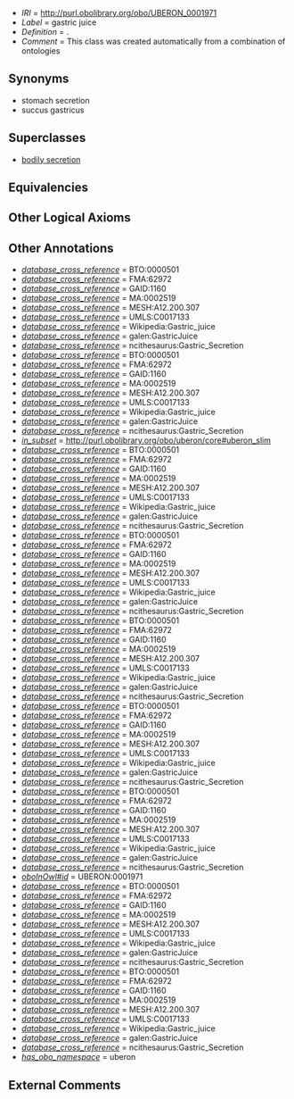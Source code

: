  * *IRI* = http://purl.obolibrary.org/obo/UBERON_0001971
 * *Label* = gastric juice
 * *Definition* = .
 * *Comment* = This class was created automatically from a combination of ontologies

## Synonyms

 * stomach secretion
 * succus gastricus

## Superclasses

 * [bodily secretion](../../UBERON/56/UBERON_0000456.md)

## Equivalencies


## Other Logical Axioms


## Other Annotations

 * *[database_cross_reference](../../ef/oboInOwl#hasDbXref.md)* = BTO:0000501
 * *[database_cross_reference](../../ef/oboInOwl#hasDbXref.md)* = FMA:62972
 * *[database_cross_reference](../../ef/oboInOwl#hasDbXref.md)* = GAID:1160
 * *[database_cross_reference](../../ef/oboInOwl#hasDbXref.md)* = MA:0002519
 * *[database_cross_reference](../../ef/oboInOwl#hasDbXref.md)* = MESH:A12.200.307
 * *[database_cross_reference](../../ef/oboInOwl#hasDbXref.md)* = UMLS:C0017133
 * *[database_cross_reference](../../ef/oboInOwl#hasDbXref.md)* = Wikipedia:Gastric_juice
 * *[database_cross_reference](../../ef/oboInOwl#hasDbXref.md)* = galen:GastricJuice
 * *[database_cross_reference](../../ef/oboInOwl#hasDbXref.md)* = ncithesaurus:Gastric_Secretion
 * *[database_cross_reference](../../ef/oboInOwl#hasDbXref.md)* = BTO:0000501
 * *[database_cross_reference](../../ef/oboInOwl#hasDbXref.md)* = FMA:62972
 * *[database_cross_reference](../../ef/oboInOwl#hasDbXref.md)* = GAID:1160
 * *[database_cross_reference](../../ef/oboInOwl#hasDbXref.md)* = MA:0002519
 * *[database_cross_reference](../../ef/oboInOwl#hasDbXref.md)* = MESH:A12.200.307
 * *[database_cross_reference](../../ef/oboInOwl#hasDbXref.md)* = UMLS:C0017133
 * *[database_cross_reference](../../ef/oboInOwl#hasDbXref.md)* = Wikipedia:Gastric_juice
 * *[database_cross_reference](../../ef/oboInOwl#hasDbXref.md)* = galen:GastricJuice
 * *[database_cross_reference](../../ef/oboInOwl#hasDbXref.md)* = ncithesaurus:Gastric_Secretion
 * *[in_subset](../../et/oboInOwl#inSubset.md)* = http://purl.obolibrary.org/obo/uberon/core#uberon_slim
 * *[database_cross_reference](../../ef/oboInOwl#hasDbXref.md)* = BTO:0000501
 * *[database_cross_reference](../../ef/oboInOwl#hasDbXref.md)* = FMA:62972
 * *[database_cross_reference](../../ef/oboInOwl#hasDbXref.md)* = GAID:1160
 * *[database_cross_reference](../../ef/oboInOwl#hasDbXref.md)* = MA:0002519
 * *[database_cross_reference](../../ef/oboInOwl#hasDbXref.md)* = MESH:A12.200.307
 * *[database_cross_reference](../../ef/oboInOwl#hasDbXref.md)* = UMLS:C0017133
 * *[database_cross_reference](../../ef/oboInOwl#hasDbXref.md)* = Wikipedia:Gastric_juice
 * *[database_cross_reference](../../ef/oboInOwl#hasDbXref.md)* = galen:GastricJuice
 * *[database_cross_reference](../../ef/oboInOwl#hasDbXref.md)* = ncithesaurus:Gastric_Secretion
 * *[database_cross_reference](../../ef/oboInOwl#hasDbXref.md)* = BTO:0000501
 * *[database_cross_reference](../../ef/oboInOwl#hasDbXref.md)* = FMA:62972
 * *[database_cross_reference](../../ef/oboInOwl#hasDbXref.md)* = GAID:1160
 * *[database_cross_reference](../../ef/oboInOwl#hasDbXref.md)* = MA:0002519
 * *[database_cross_reference](../../ef/oboInOwl#hasDbXref.md)* = MESH:A12.200.307
 * *[database_cross_reference](../../ef/oboInOwl#hasDbXref.md)* = UMLS:C0017133
 * *[database_cross_reference](../../ef/oboInOwl#hasDbXref.md)* = Wikipedia:Gastric_juice
 * *[database_cross_reference](../../ef/oboInOwl#hasDbXref.md)* = galen:GastricJuice
 * *[database_cross_reference](../../ef/oboInOwl#hasDbXref.md)* = ncithesaurus:Gastric_Secretion
 * *[database_cross_reference](../../ef/oboInOwl#hasDbXref.md)* = BTO:0000501
 * *[database_cross_reference](../../ef/oboInOwl#hasDbXref.md)* = FMA:62972
 * *[database_cross_reference](../../ef/oboInOwl#hasDbXref.md)* = GAID:1160
 * *[database_cross_reference](../../ef/oboInOwl#hasDbXref.md)* = MA:0002519
 * *[database_cross_reference](../../ef/oboInOwl#hasDbXref.md)* = MESH:A12.200.307
 * *[database_cross_reference](../../ef/oboInOwl#hasDbXref.md)* = UMLS:C0017133
 * *[database_cross_reference](../../ef/oboInOwl#hasDbXref.md)* = Wikipedia:Gastric_juice
 * *[database_cross_reference](../../ef/oboInOwl#hasDbXref.md)* = galen:GastricJuice
 * *[database_cross_reference](../../ef/oboInOwl#hasDbXref.md)* = ncithesaurus:Gastric_Secretion
 * *[database_cross_reference](../../ef/oboInOwl#hasDbXref.md)* = BTO:0000501
 * *[database_cross_reference](../../ef/oboInOwl#hasDbXref.md)* = FMA:62972
 * *[database_cross_reference](../../ef/oboInOwl#hasDbXref.md)* = GAID:1160
 * *[database_cross_reference](../../ef/oboInOwl#hasDbXref.md)* = MA:0002519
 * *[database_cross_reference](../../ef/oboInOwl#hasDbXref.md)* = MESH:A12.200.307
 * *[database_cross_reference](../../ef/oboInOwl#hasDbXref.md)* = UMLS:C0017133
 * *[database_cross_reference](../../ef/oboInOwl#hasDbXref.md)* = Wikipedia:Gastric_juice
 * *[database_cross_reference](../../ef/oboInOwl#hasDbXref.md)* = galen:GastricJuice
 * *[database_cross_reference](../../ef/oboInOwl#hasDbXref.md)* = ncithesaurus:Gastric_Secretion
 * *[database_cross_reference](../../ef/oboInOwl#hasDbXref.md)* = BTO:0000501
 * *[database_cross_reference](../../ef/oboInOwl#hasDbXref.md)* = FMA:62972
 * *[database_cross_reference](../../ef/oboInOwl#hasDbXref.md)* = GAID:1160
 * *[database_cross_reference](../../ef/oboInOwl#hasDbXref.md)* = MA:0002519
 * *[database_cross_reference](../../ef/oboInOwl#hasDbXref.md)* = MESH:A12.200.307
 * *[database_cross_reference](../../ef/oboInOwl#hasDbXref.md)* = UMLS:C0017133
 * *[database_cross_reference](../../ef/oboInOwl#hasDbXref.md)* = Wikipedia:Gastric_juice
 * *[database_cross_reference](../../ef/oboInOwl#hasDbXref.md)* = galen:GastricJuice
 * *[database_cross_reference](../../ef/oboInOwl#hasDbXref.md)* = ncithesaurus:Gastric_Secretion
 * *[oboInOwl#id](../../id/oboInOwl#id.md)* = UBERON:0001971
 * *[database_cross_reference](../../ef/oboInOwl#hasDbXref.md)* = BTO:0000501
 * *[database_cross_reference](../../ef/oboInOwl#hasDbXref.md)* = FMA:62972
 * *[database_cross_reference](../../ef/oboInOwl#hasDbXref.md)* = GAID:1160
 * *[database_cross_reference](../../ef/oboInOwl#hasDbXref.md)* = MA:0002519
 * *[database_cross_reference](../../ef/oboInOwl#hasDbXref.md)* = MESH:A12.200.307
 * *[database_cross_reference](../../ef/oboInOwl#hasDbXref.md)* = UMLS:C0017133
 * *[database_cross_reference](../../ef/oboInOwl#hasDbXref.md)* = Wikipedia:Gastric_juice
 * *[database_cross_reference](../../ef/oboInOwl#hasDbXref.md)* = galen:GastricJuice
 * *[database_cross_reference](../../ef/oboInOwl#hasDbXref.md)* = ncithesaurus:Gastric_Secretion
 * *[database_cross_reference](../../ef/oboInOwl#hasDbXref.md)* = BTO:0000501
 * *[database_cross_reference](../../ef/oboInOwl#hasDbXref.md)* = FMA:62972
 * *[database_cross_reference](../../ef/oboInOwl#hasDbXref.md)* = GAID:1160
 * *[database_cross_reference](../../ef/oboInOwl#hasDbXref.md)* = MA:0002519
 * *[database_cross_reference](../../ef/oboInOwl#hasDbXref.md)* = MESH:A12.200.307
 * *[database_cross_reference](../../ef/oboInOwl#hasDbXref.md)* = UMLS:C0017133
 * *[database_cross_reference](../../ef/oboInOwl#hasDbXref.md)* = Wikipedia:Gastric_juice
 * *[database_cross_reference](../../ef/oboInOwl#hasDbXref.md)* = galen:GastricJuice
 * *[database_cross_reference](../../ef/oboInOwl#hasDbXref.md)* = ncithesaurus:Gastric_Secretion
 * *[has_obo_namespace](../../ce/oboInOwl#hasOBONamespace.md)* = uberon

## External Comments


